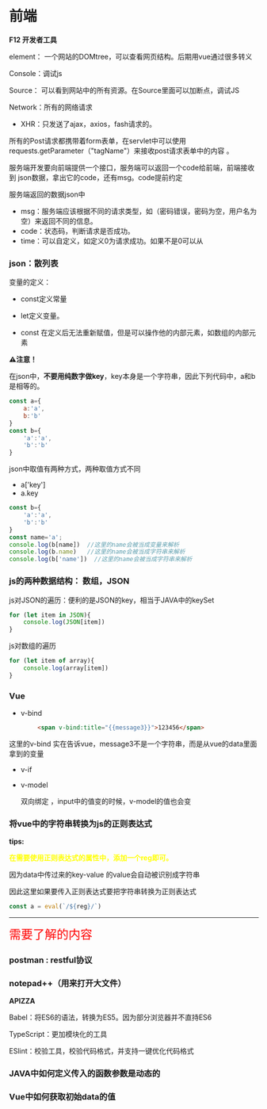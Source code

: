# 前端

**F12 开发者工具**

element： 一个网站的DOMtree，可以查看网页结构。后期用vue通过很多转义

Console：调试js

Source： 可以看到网站中的所有资源。在Source里面可以加断点，调试JS

Network：所有的网络请求

- XHR：只发送了ajax，axios，fash请求的。

所有的Post请求都携带着form表单，在servlet中可以使用 requests.getParameter（"tagName"）来接收post请求表单中的内容 。

服务端开发要向前端提供一个接口，服务端可以返回一个code给前端，前端接收到 json数据，拿出它的code，还有msg。code提前约定

服务端返回的数据json中

- msg：服务端应该根据不同的请求类型，如（密码错误，密码为空，用户名为空）来返回不同的信息。
- code：状态码，判断请求是否成功。
- time：可以自定义，如定义0为请求成功。如果不是0可以从



### json：散列表

变量的定义：

- const定义常量
- let定义变量。

- const 在定义后无法重新赋值，但是可以操作他的内部元素，如数组的内部元素

**:warning:注意！**



在json中，**不要用纯数字做key**，key本身是一个字符串，因此下列代码中，a和b是相等的。

```javascript
const a={
    a:'a',
    b:'b'
}
const b={
    'a':'a',
    'b':'b'
}
```



json中取值有两种方式，两种取值方式不同

- a['key']  
- a.key

```javascript
const b={
    'a':'a',
    'b':'b'
}
const name='a';
console.log(b[name])  //这里的name会被当成变量来解析
console.log(b.name)	  //这里的name会被当成字符串来解析
console.log(b['name'])  //这里的name会被当成字符串来解析


```

### js的两种数据结构： 数组，JSON

js对JSON的遍历：便利的是JSON的key，相当于JAVA中的keySet

```javascript
for (let item in JSON){
	console.log(JSON[item])
}
```



js对数组的遍历

```javascript
for (let item of array){
	console.log(array[item])
}
```



### Vue

- v-bind

```html
		<span v-bind:title="{{message3}}">123456</span>
```

这里的v-bind 实在告诉vue，message3不是一个字符串，而是从vue的data里面拿到的变量

- v-if

- v-model

  双向绑定 ，input中的值变的时候，v-model的值也会变



### 将vue中的字符串转换为js的正则表达式

**tips:**

​	<font color="yellow" >**在需要使用正则表达式的属性中，添加一个reg即可。**</font>

因为data中传过来的key-value 的value会自动被识别成字符串

因此这里如果要传入正则表达式要把字符串转换为正则表达式

```javascript
const a = eval(`/${reg}/`)
```



---

<font color="red" size="5">需要了解的内容</font>

### postman  :  restful协议

### notepad++（用来打开大文件）

**APIZZA**

Babel：将ES6的语法，转换为ES5。因为部分浏览器并不直持ES6

TypeScript：更加模块化的工具

ESlint：校验工具，校验代码格式，并支持一键优化代码格式              

 

### JAVA中如何定义传入的函数参数是动态的

### Vue中如何获取初始data的值

